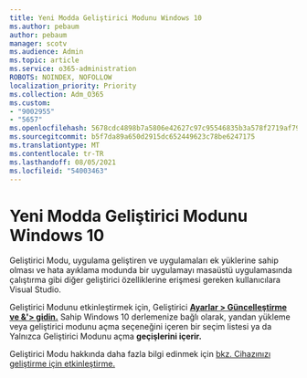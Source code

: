 ```yaml
---
title: Yeni Modda Geliştirici Modunu Windows 10
ms.author: pebaum
author: pebaum
manager: scotv
ms.audience: Admin
ms.topic: article
ms.service: o365-administration
ROBOTS: NOINDEX, NOFOLLOW
localization_priority: Priority
ms.collection: Adm_O365
ms.custom:
- "9002955"
- "5657"
ms.openlocfilehash: 5678cdc4898b7a5806e42627c97c95546835b3a578f2719af791da062ba0e2ac
ms.sourcegitcommit: b5f7da89a650d2915dc652449623c78be6247175
ms.translationtype: MT
ms.contentlocale: tr-TR
ms.lasthandoff: 08/05/2021
ms.locfileid: "54003463"
---
```

# <a name="enable-developer-mode-in-windows-10"></a>Yeni Modda Geliştirici Modunu Windows 10

Geliştirici Modu, uygulama geliştiren ve uygulamaları ek yüklerine sahip olması ve hata ayıklama modunda bir uygulamayı masaüstü uygulamasında çalıştırma gibi diğer geliştirici özelliklerine erişmesi gereken kullanıcılara Visual Studio.

Geliştirici Modunu etkinleştirmek için, Geliştirici **[Ayarlar > Güncelleştirme ve &'> gidin.](ms-settings:developers?activationSource=GetHelp)** Sahip Windows 10 derlemenize bağlı olarak, yandan yükleme veya geliştirici modunu açma seçeneğini içeren bir seçim listesi ya da Yalnızca Geliştirici Modunu açma **geçişlerini içerir.**

Geliştirici Modu hakkında daha fazla bilgi edinmek için [bkz. Cihazınızı geliştirme için etkinleştirme.](https://docs.microsoft.com/windows/uwp/get-started/enable-your-device-for-development)
